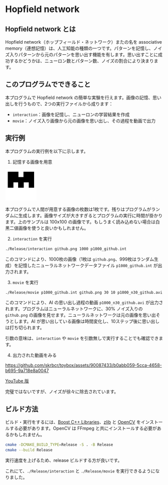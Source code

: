 # Hopfield network

## Hopfield network とは
Hopfield network（ホップフィールド・ネットワーク）またの名を associative memory（連想記憶）は、人工知能の種類の一つです。パターンを記憶し、ノイズ入りパターンから元のパターンを思い出す機能を有します。思い出すことに成功するかどうかは、ニューロン数とパターン数、ノイズの割合により決まります。

## このプログラムでできること
本プログラムで Hopfield network の簡単な実験を行えます。画像の記憶、思い出しを行うもので、2つの実行ファイルから成ります：

- `interaction`：画像を記憶し、ニューロンの学習結果を作成
- `movie`：ノイズ入り画像から元の画像を思い出し、その過程を動画で出力

## 実行例
本プログラムの実行例を以下に示します。

1. 記憶する画像を用意

![準備する画像の例](./github.png "github.png")

本プログラムで人間が用意する画像の枚数は1枚です。残りはプログラムがランダムに生成します。画像サイズが大きすぎるとプログラムの実行に時間が掛かります。上のサンプルは 100x100 の画像です。もしうまく読み込めない場合は白黒二値画像を使うと良いかもしれません。

2. `interaction` を実行

```bash
./Release/interaction github.png 1000 p1000_github.int
```

このコマンドにより、1000枚の画像（1枚は `github.png`、999枚はランダム生成）を記憶したニューラルネットワークデータファイル `p1000_github.int` が出力されます。

3. `movie` を実行

```bash
./Release/movie p1000_github.int github.png 30 10 p1000_n30_github.avi 1
```

このコマンドにより、AI の思い出し過程の動画 `p1000_n30_github.avi` が出力されます。プログラムはニューラルネットワークに、30% ノイズ入りの `github.png` の画像を見せます。ニューラルネットワークは元の画像を思い出そうとします。AI が思い出している画像は時間変化し、10ステップ後に思い出しは打ち切られます。

引数の意味は、`interaction` や `movie` を引数無しで実行することでも確認できます。

4. 出力された動画をみる

https://github.com/skrbcr/toybox/assets/90087433/b0abb059-5cca-4658-b695-9a718e8a0047

[YouTube 版](https://youtu.be/UE2mZNWXd-A)

完璧ではないですが、ノイズが徐々に除去されています。

## ビルド方法

ビルド・実行をするには、[Boost C++ Libraries](https://www.boost.org/)、[zlib](https://www.zlib.net/) と [OpenCV](https://opencv.org/) をインストールする必要があります。OpenCV は FFmpeg と共にインストールする必要があるかもしれません。

```bash
cmake -DCMAKE_BUILD_TYPE=Release -S . -B Release
cmake --build Release
```

実行速度を上げるため、release ビルドする方が良いです。

これにて、`./Release/interaction` と `./Release/movie` を実行できるようになりました。


